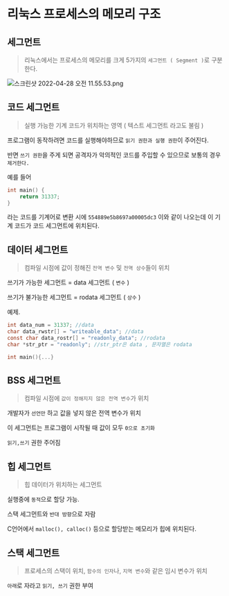 # 리눅스 프로세스의 메모리 구조

## 세그먼트

> 리눅스에서는 프로세스의 메모리를 크게 5가지의 `세그먼트 ( Segment )`로 구분한다.
> 

![스크린샷 2022-04-28 오전 11.55.53.png](%E1%84%85%E1%85%B5%E1%84%82%E1%85%AE%E1%86%A8%E1%84%89%E1%85%B3%20%E1%84%91%E1%85%B3%E1%84%85%E1%85%A9%E1%84%89%E1%85%A6%E1%84%89%E1%85%B3%E1%84%8B%E1%85%B4%20%E1%84%86%E1%85%A6%E1%84%86%E1%85%A9%E1%84%85%E1%85%B5%20%E1%84%80%E1%85%AE%E1%84%8C%E1%85%A9%20c3f57e73537a49879c5f366c0df7383a/%E1%84%89%E1%85%B3%E1%84%8F%E1%85%B3%E1%84%85%E1%85%B5%E1%86%AB%E1%84%89%E1%85%A3%E1%86%BA_2022-04-28_%E1%84%8B%E1%85%A9%E1%84%8C%E1%85%A5%E1%86%AB_11.55.53.png)

## 코드 세그먼트

> 실행 가능한 기계 코드가 위치하는 영역 ( 텍스트 세그먼트 라고도 불림 )
> 

프로그램이 동작하려면 코드를 실행해야하므로 `읽기 권한과 실행 권한`이 주어진다.

반면 `쓰기 권한`을 주게 되면 공격자가 악의적인 코드를 주입할 수 있으므로 보통의 경우 `제거한다.`

예를 들어 

```c
int main() {
	return 31337;
}
```

라는 코드를  기계어로 변환 시에 `554889e5b8697a00005dc3` 이와 같이 나오는데 이 기계 코드가 코드 세그먼트에 위치된다.

## 데이터 세그먼트

> 컴파일 시점에 값이 정해진 `전역 변수` 및 `전역 상수`들이 위치
> 

쓰기가 가능한 세그먼트 = data 세그먼트 ( `변수` )

쓰기가 불가능한 세그먼트 = rodata 세그먼트 ( `상수` )

예제.

```c
int data_num = 31337; //data
char data_rwstr[] = "writeable_data"; //data
const char data_rostr[] = "readonly_data"; //rodata
char *str_ptr = "readonly"; //str_ptr은 data , 문자열은 rodata

int main(){...}
```

## BSS 세그먼트

> 컴파일 시점에 `값이 정해지지 않은 전역 변수`가 위치
> 

개발자가 `선언만` 하고 값을 넣지 않은 전역 변수가 위치

이 세그먼트는 프로그램이 시작될 때 값이 모두 `0으로 초기화`

`읽기,쓰기` 권한 주어짐

## 힙 세그먼트

> 힙 데이터가 위치하는 세그먼트
> 

실행중에 `동적`으로 할당 가능.

스택 세그먼트와 `반대 방향`으로 자람

C언어에서 `malloc(), calloc()` 등으로 할당받는 메모리가 힙에 위치된다.

## 스택 세그먼트

> 프로세스의 스택이 위치, `함수의 인자`나, `지역 변수`와 같은 임시 변수가 위치
> 

`아래`로 자라고 `읽기, 쓰기` 권한 부여